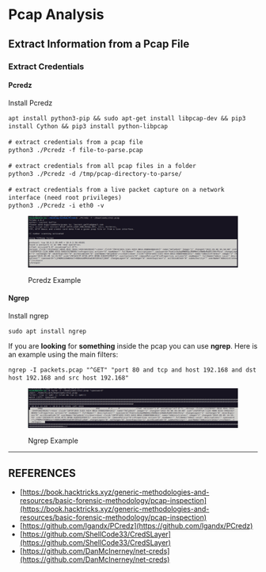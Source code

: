 # Pcap Analysis

## Extract Information from a Pcap File

### Extract Credentials

#### Pcredz

Install Pcredz

```
apt install python3-pip && sudo apt-get install libpcap-dev && pip3 install Cython && pip3 install python-libpcap

# extract credentials from a pcap file
python3 ./Pcredz -f file-to-parse.pcap

# extract credentials from all pcap files in a folder
python3 ./Pcredz -d /tmp/pcap-directory-to-parse/

# extract credentials from a live packet capture on a network interface (need root privileges)
python3 ./Pcredz -i eth0 -v
```

<figure><img src="../../../.gitbook/assets/image (2) (1) (1).png" alt=""><figcaption><p>Pcredz Example</p></figcaption></figure>

#### Ngrep

Install ngrep

```
sudo apt install ngrep
```

If you are **looking** for **something** inside the pcap you can use **ngrep**. Here is an example using the main filters:

```
ngrep -I packets.pcap "^GET" "port 80 and tcp and host 192.168 and dst host 192.168 and src host 192.168"
```

<figure><img src="../../../.gitbook/assets/image (1) (1) (1) (1).png" alt=""><figcaption><p>Ngrep Example</p></figcaption></figure>



***

## REFERENCES

* [https://book.hacktricks.xyz/generic-methodologies-and-resources/basic-forensic-methodology/pcap-inspection](https://book.hacktricks.xyz/generic-methodologies-and-resources/basic-forensic-methodology/pcap-inspection)
* [https://github.com/lgandx/PCredz](https://github.com/lgandx/PCredz)
* [https://github.com/ShellCode33/CredSLayer](https://github.com/ShellCode33/CredSLayer)
* [https://github.com/DanMcInerney/net-creds](https://github.com/DanMcInerney/net-creds)



